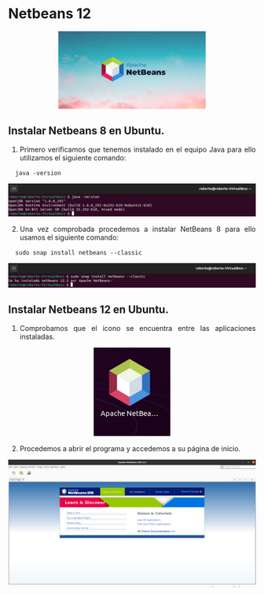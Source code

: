 <div align="justify">

# Netbeans 12
  
 <div align="center">
 <img src="Img/Netbeans8/netbeans-logo.jpg"  width="300px">
 </div>
  
## Instalar Netbeans 8 en Ubuntu.
1.	Primero verificamos que tenemos instalado en el equipo Java para ello utilizamos el siguiente comando: 
  
```
  java -version
```
  
 <div align="center">
 <img src="Img/Netbeans8/1.png">
 </div>
  
2.	Una vez comprobada procedemos a instalar NetBeans 8 para ello usamos el siguiente comando:
  
```
  sudo snap install netbeans --classic
```
 <div align="center">
 <img src="Img/Netbeans12/2.png">
 </div>
  
 ## Instalar Netbeans 12 en Ubuntu.
1.	Comprobamos que el icono se encuentra entre las aplicaciones instaladas.
 <div align="center">
 <img src="Img/Netbeans12/3.png">
 </div>
   
2.	Procedemos a abrir el programa y accedemos a su página de inicio.
 <div align="center">
 <img src="Img/Netbeans12/4.png" width="800px">
 </div>
  
</div>
